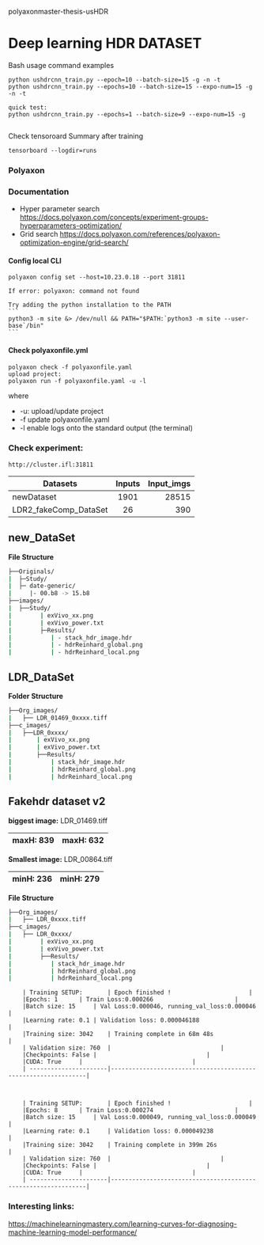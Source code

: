 polyaxonmaster-thesis-usHDR

# Deep learning HDR DATASET

Bash usage command examples
```
python ushdrcnn_train.py --epoch=10 --batch-size=15 -g -n -t 
python ushdrcnn_train.py --epochs=10 --batch-size=15 --expo-num=15 -g -n -t

quick test:
python ushdrcnn_train.py --epochs=1 --batch-size=9 --expo-num=15 -g 


```
Check tensoroard Summary after training
```
tensorboard --logdir=runs
```

### Polyaxon

### Documentation
 - Hyper parameter search 
 	https://docs.polyaxon.com/concepts/experiment-groups-hyperparameters-optimization/
 - Grid search
  	https://docs.polyaxon.com/references/polyaxon-optimization-engine/grid-search/
#### Config local CLI

```
polyaxon config set --host=10.23.0.18 --port 31811
```
	If error: polyaxon: command not found 
	
	Try adding the python installation to the PATH
	```
	python3 -m site &> /dev/null && PATH="$PATH:`python3 -m site --user-base`/bin"
	```
#### Check polyaxonfile.yml
```
polyaxon check -f polyaxonfile.yaml
upload project:
polyaxon run -f polyaxonfile.yaml -u -l
```
where
- -u: upload/update project
- -f update polyaxonfile.yaml
- -l enable logs onto the standard output (the terminal)

### Check experiment:
``` 
http://cluster.ifl:31811
```

| Datasets                   | Inputs         | Input_imgs|
| ---------------------------|:-------------: | --------: |
| newDataset                 | 1901           | 28515     |
| LDR2_fakeComp_DataSet      | 26             |  390      |


## new_DataSet

**File Structure**
```Bash
├──Originals/
|  ├─Study/
|  ├─ date-generic/
|     |- 00.b8 -> 15.b8
├──images/
|  ├──Study/
|        | exVivo_xx.png
|        | exVivo_power.txt
|        ├─Results/
|           | - stack_hdr_image.hdr
|           | - hdrReinhard_global.png
|           | - hdrReinhard_local.png
```

## LDR_DataSet

**Folder Structure**
```Bash
├──Org_images/
|   ├── LDR_01469_0xxxx.tiff
├──c_images/
|   ├──LDR_0xxxx/
|       | exVivo_xx.png
|       | exVivo_power.txt
|       ├──Results/
|           | stack_hdr_image.hdr
|           | hdrReinhard_global.png
|           | hdrReinhard_local.png
```



## Fakehdr dataset v2

**biggest image:**    LDR_01469.tiff

  | maxH: 839 | maxH: 632  |
  | ----------|------------|

**Smallest image:**    LDR_00864.tiff

  | minH: 236 | minH: 279  |
  | ----------|------------|

**File Structure**

```Bash
├──Org_images/
|   ├── LDR_0xxxx.tiff
├──c_images/
|   ├── LDR_0xxxx/
|        | exVivo_xx.png
|        | exVivo_power.txt
|        ├──Results/
|           | stack_hdr_image.hdr
|           | hdrReinhard_global.png
|           | hdrReinhard_local.png
```

		| Training SETUP:       | Epoch finished ! 						|
		|Epochs: 1		| Train Loss:0.000266						|
		|Batch size: 15		| Val Loss:0.000046, running_val_loss:0.000046  		|
		|Learning rate: 0.1	| Validation loss: 0.000046188					|
		|Training size: 3042    | Training complete in 68m 48s					|
		| Validation size: 760  |								|
		|Checkpoints: False	|								|
		|CUDA: True		|								|	
		| ----------------------|---------------------------------------------------------------|



		| Training SETUP:       | Epoch finished ! 						|
		|Epochs: 8		| Train Loss:0.000274						|
		|Batch size: 15		| Val Loss:0.000049, running_val_loss:0.000049  		|
		|Learning rate: 0.1     | Validation loss: 0.000049238					|
		|Training size: 3042    | Training complete in 399m 26s					|
		| Validation size: 760  |								|
		|Checkpoints: False	|								|
		|CUDA: True		|								|	
		| ----------------------|---------------------------------------------------------------|



### Interesting links:

https://machinelearningmastery.com/learning-curves-for-diagnosing-machine-learning-model-performance/
